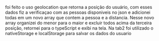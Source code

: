 foi feito o uso geolocation que retorna a posição do usuário, com esses dados fiz a verificaçao com as pessoas disponiveis no json e adicionei todas em um novo array que contem a pessoa e a distancia. Nesse novo array organizei do menor para o maior e excluir todos acima da terceira posição, retornei para o typeScript e exibi na tela.
Na tab2 foi utilizado o nativeStorage e localStorage para salvar os dados do usuario